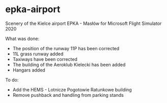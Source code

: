 # epka-airport

Scenery of the Kielce airport EPKA - Masłów for Microsoft Flight Simulator 2020

What was done:
- The position of the runway 11P has been corrected
- 11L grass runway added
- Taxiways have been corrected
- The building of the Aeroklub Kielecki has been added
- Hangars added

To do:
- Add the HEMS - Lotnicze Pogotowie Ratunkowe building
- Remove pushback and handling from parking stands
